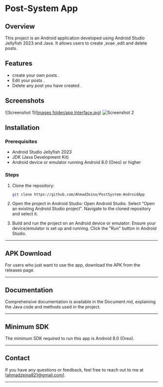 # Post-System App

## Overview

This project is an Android application developed using Android Studio Jellyfish 2023 and Java. It allows users to create ,svae ,edit and delete posts. 

## Features
- create your own posts .
- Edit your posts .
- Delete any post you have created .

## Screenshots

![Screenshot 1]([Images folder/app Interface.jpg](https://github.com/AhmadZeina/Post-System-androidApp-/blob/f1a657319c5d6c7501b86118e42003a739a6bd88/Images%20folder/app%20Interface.jpg))
![Screenshot 2](images/screenshot2.png)

## Installation
### Prerequisites
- Android Studio Jellyfish 2023
- JDK (Java Development Kit)
- Android device or emulator running Android 8.0 (Oreo) or higher

### Steps
1. Clone the repository:
   ```sh
   git clone https://github.com/AhmadZeina/PostSystem-AndroidApp

2. Open the project in Android Studio:
        Open Android Studio.
        Select "Open an existing Android Studio project".
        Navigate to the cloned repository and select it.

3. Build and run the project on an Android device or emulator:
        Ensure your device/emulator is set up and running.
        Click the "Run" button in Android Studio.

   
--------------------------------------------------------------

## APK Download

For users who just want to use the app, download the APK from the releases page.

--------------------------------------------------------------

## Documentation

Comprehensive documentation is available in the Document.md, explaining the Java code and methods used in the project.

--------------------------------------------------------------

## Minimum SDK

The minimum SDK required to run this app is Android 8.0 (Oreo).

--------------------------------------------------------------

## Contact

If you have any questions or feedback, feel free to reach out to me at [ahmadzeina821@gmail.com].

--------------------------------------------------------------
